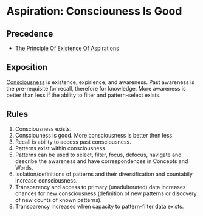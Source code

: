 # Aspiration: Consciouness Is Good

## Precedence

- [The Principle Of Existence Of Aspirations](https://github.com/the-laurel/chain-proposals/blob/main/evmos/PrincipleOfExistenceOfAspirations.md)

## Exposition

[Consciousness](https://en.wikipedia.org/wiki/Consciousness) is existence, expirience, and awareness. Past awareness is the pre-requisite for recall, therefore for knowledge.
More awareness is better than less if the ability to filter and pattern-select exists.

## Rules

1. Consciousness exists.
2. Consciouness is good. More consciousness is better then less.
3. Recall is ability to access past consciousness.
4. Patterns exist within consciousness.
5. Patterns can be used to select, filter, focus, defocus, navigate and describe the awareness and have correspondences in Concepts and Words.
6. Isolation/definitions of patterns and their diversification and countabily increase consciousness.
7. Transparency and access to primary (unadulterated) data increases chances for new consciousness (definition of new patterns or discovery of new counts of known patterns).
8. Transparency increases when capacity to pattern-filter data exists.

